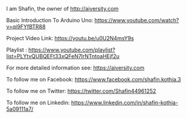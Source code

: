 I am Shafin, the owner of http://aiversity.com

Basic Introduction To Arduino Uno: https://www.youtube.com/watch?v=qi9FYfBTR88

Project Video Link: https://youtu.be/u0U2N4msY9s

Playlist : https://www.youtube.com/playlist?list=PLYtvQUBQEFt33xQFeN7lrNTntoaHEjf2u

For more detailed information see: https://aiversity.com 

To follow me on Facebook: https://www.facebook.com/shafin.kothia.3

To follow me on Twitter: https://twitter.com/Shafin44961252

To follow me on Linkedin: https://www.linkedin.com/in/shafin-kothia-5a09111a7/
